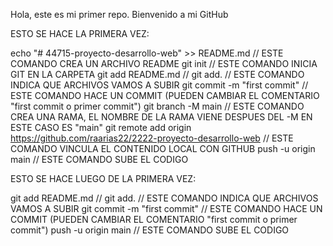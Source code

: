 Hola, este es mi primer repo. Bienvenido a mi GitHub

ESTO SE HACE LA PRIMERA VEZ:

echo "# 44715-proyecto-desarrollo-web" >> README.md // ESTE COMANDO CREA UN ARCHIVO README
git init // ESTE COMANDO INICIA GIT EN LA CARPETA
git add README.md // git add. // ESTE COMANDO INDICA QUE ARCHIVOS VAMOS A SUBIR
git commit -m "first commit" // ESTE COMANDO HACE UN COMMIT (PUEDEN CAMBIAR EL COMENTARIO "first commit o primer commit")
git branch -M main // ESTE COMANDO CREA UNA RAMA, EL NOMBRE DE LA RAMA VIENE DESPUES DEL -M EN ESTE CASO ES "main"
git remote add origin https://github.com/raarias22/2222-proyecto-desarrollo-web // ESTE COMANDO VINCULA EL CONTENIDO LOCAL CON GITHUB
push -u origin main // ESTE COMANDO SUBE EL CODIGO


ESTO SE HACE LUEGO DE LA PRIMERA VEZ:

git add README.md // git add. // ESTE COMANDO INDICA QUE ARCHIVOS VAMOS A SUBIR
git commit -m "first commit" // ESTE COMANDO HACE UN COMMIT (PUEDEN CAMBIAR EL COMENTARIO "first commit o primer commit")
push -u origin main // ESTE COMANDO SUBE EL CODIGO